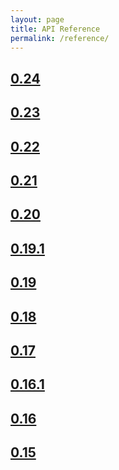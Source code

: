 ```yaml
---
layout: page
title: API Reference
permalink: /reference/
---
```


<!-- MARKER -->
## [0.24](../api/0.24/index)
## [0.23](../api/0.23/index)
## [0.22](../api/0.22/index)
## [0.21](../api/0.21/index)
## [0.20](../api/0.20/index)
## [0.19.1](../api/0.19.1/index)
## [0.19](../api/0.19/index)
## [0.18](../api/0.18/index)
## [0.17](../api/0.17/index)
## [0.16.1](../api/0.16.1/index)
## [0.16](../api/0.16/index)
## [0.15](../api/0.15/index)
